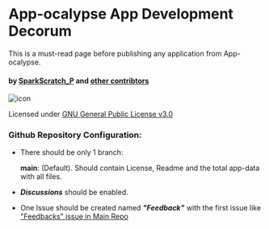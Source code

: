# App-ocalypse App Development Decorum

 This is a must-read page before publishing any application from App-ocalypse.
 
 #### by [SparkScratch_P](https://github.com/SparkScratch-P) and [other contribtors](https://github.com/orgs/App-ocalypse/people)
![icon](https://raw.githubusercontent.com/SparkScratch-P/Home/main/favicon.ico) 

Licensed under [GNU General Public License v3.0](https://github.com/App-ocalypse/App-ocalypse/blob/main/LICENSE)
 
### Github Repository Configuration:
 - There should be only 1 branch:
 
      **main**: (Default). Should contain License, Readme and the total app-data with all files.
     
     
 - ***Discussions*** should be enabled.
 - One Issue should be created named ***"Feedback"*** with the first issue like ["Feedbacks" issue in Main Repo](https://github.com/App-ocalypse/App-ocalypse/issues/1)

